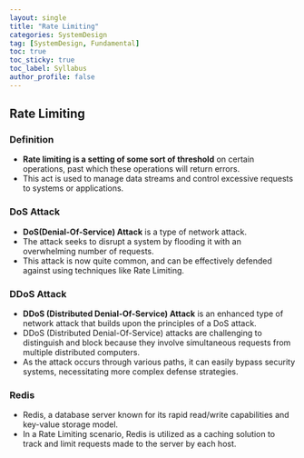 ```yaml
---
layout: single
title: "Rate Limiting"
categories: SystemDesign
tag: [SystemDesign, Fundamental]
toc: true
toc_sticky: true
toc_label: Syllabus
author_profile: false
---
```


## Rate Limiting

### Definition

- **Rate limiting is a setting of some sort of threshold** on certain operations, past which these operations will return errors.
- This act is used to manage data streams and control excessive requests to systems or applications.

### DoS Attack

- **DoS(Denial-Of-Service) Attack** is a type of network attack.
- The attack seeks to disrupt a system by flooding it with an overwhelming number of requests.
- This attack is now quite common, and can be effectively defended against using techniques like Rate Limiting.

### DDoS Attack

- **DDoS (Distributed Denial-Of-Service) Attack** is an enhanced type of network attack that builds upon the principles of a DoS attack.
- DDoS (Distributed Denial-Of-Service) attacks are challenging to distinguish and block because they involve simultaneous requests from multiple distributed computers.
- As the attack occurs through various paths, it can easily bypass security systems, necessitating more complex defense strategies.

### Redis

- Redis, a database server known for its rapid read/write capabilities and key-value storage model.
- In a Rate Limiting scenario, Redis is utilized as a caching solution to track and limit requests made to the server by each host.
